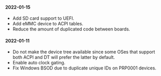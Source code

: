 #### 2022-01-15

* Add SD card support to UEFI.
* Add eMMC device to ACPI tables.
* Reduce the amount of duplicated code between boards.

#### 2022-01-11

* Do not make the device tree available since some OSes that support
  both ACPI and DT will prefer the latter by default.
* Enable auto clock gating.
* Fix Windows BSOD due to duplicate unique IDs on PRP0001 devices.
